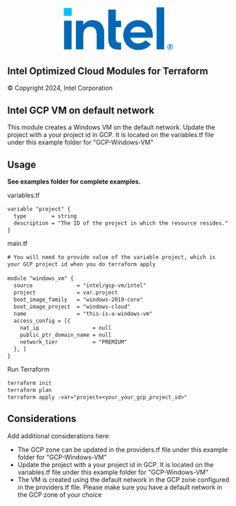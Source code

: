 <p align="center">
  <img src="https://github.com/intel/terraform-intel-gcp-vm/blob/main/images/logo-classicblue-800px.png?raw=true" alt="Intel Logo" width="250"/>
</p>

## Intel Optimized Cloud Modules for Terraform

© Copyright 2024, Intel Corporation

## Intel GCP VM on default network

This module creates a Windows VM on the default network.  Update the project with a your project id in GCP. It is located on the variables.tf file under this example folder for "GCP-Windows-VM" 

## Usage

**See examples folder for complete examples.**

variables.tf

```hcl
variable "project" {
  type        = string
  description = "The ID of the project in which the resource resides."
}
```

main.tf
```hcl
# You will need to provide value of the variable project, which is your GCP project id when you do terraform apply

module "windows_vm" {
  source              = "intel/gcp-vm/intel"
  project             = var.project
  boot_image_family   = "windows-2019-core"
  boot_image_project  = "windows-cloud"
  name                = "this-is-a-windows-vm"
  access_config = [{
    nat_ip                 = null
    public_ptr_domain_name = null
    network_tier           = "PREMIUM"
  }, ]
}
```

Run Terraform

```hcl
terraform init  
terraform plan
terraform apply -var="project=<your_your_gcp_project_id>"
```

## Considerations
Add additional considerations here:
- The GCP zone can be updated in the providers.tf file under this example folder for "GCP-Windows-VM"
- Update the project with a your project id in GCP. It is located on the variables.tf file under this example folder for "GCP-Windows-VM"
- The VM is created using the default network in the GCP zone configured in the providers.tf file. Please make sure you have a default network in the GCP zone of your choice
